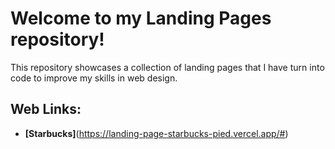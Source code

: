 # Welcome to my **Landing Pages** repository!

This repository showcases a collection of landing pages that I have turn into code to improve my skills in web design.

## Web Links:
- **[Starbucks]**(https://landing-page-starbucks-pied.vercel.app/#)